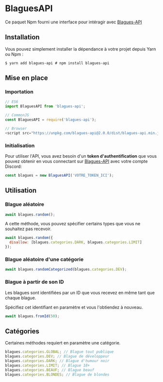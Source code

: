 # BlaguesAPI

Ce paquet Npm fourni une interface pour intéragir avec
[Blagues-API](https://www.blagues-api.fr)

## Installation

Vous pouvez simplement installer la dépendance à votre projet depuis Yarn ou Npm
:

```shell
$ yarn add blagues-api # npm install blagues-api
```

## Mise en place

### Importation

```js
// ES6
import BlaguesAPI from 'blagues-api';

// CommonJS
const BlaguesAPI = require('blagues-api');

// Browser
<script src="https://unpkg.com/blagues-api@2.0.0/dist/blagues-api.min.js"></script>;
```

### Initialisation

Pour utiliser l'API, vous avez besoin d'un **token d'authentification** que vous
pouvez obtenir en vous connectant sur [Blagues-API](https://www.blagues-api.fr/)
avec votre compte Discord:

```js
const blagues = new BlaguesAPI('VOTRE_TOKEN_ICI');
```

## Utilisation

### Blague aléatoire

```js
await blagues.random();
```

A cette méthode, vous pouvez spécifier certains types que vous ne souhaitez pas
recevoir.

```js
await blagues.random({
  disallow: [blagues.categories.DARK, blagues.categories.LIMIT]
});
```

### Blague aléatoire d'une catégorie

```js
await blagues.randomCategorized(blagues.categories.DEV);
```

### Blague à partir de son ID

Les blagues sont identifiées par un ID que vous recevez en même tant que chaque
blague.

Spécifiez cet identifiant en paramètre et vous l'obtiendez à nouveau.

```js
await blagues.fromId(50);
```

## Catégories

Certaines méthodes requiert en paramètre une catégorie.

```js
blagues.categories.GLOBAL; // Blague tout publique
blagues.categories.DEV; // Blague de développeur
blagues.categories.DARK; // Blague d'humour noir
blagues.categories.LIMIT; // Blague 18+
blagues.categories.BEAUF; // Blague beauf
blagues.categories.BLONDES; // Blague de blondes
```

